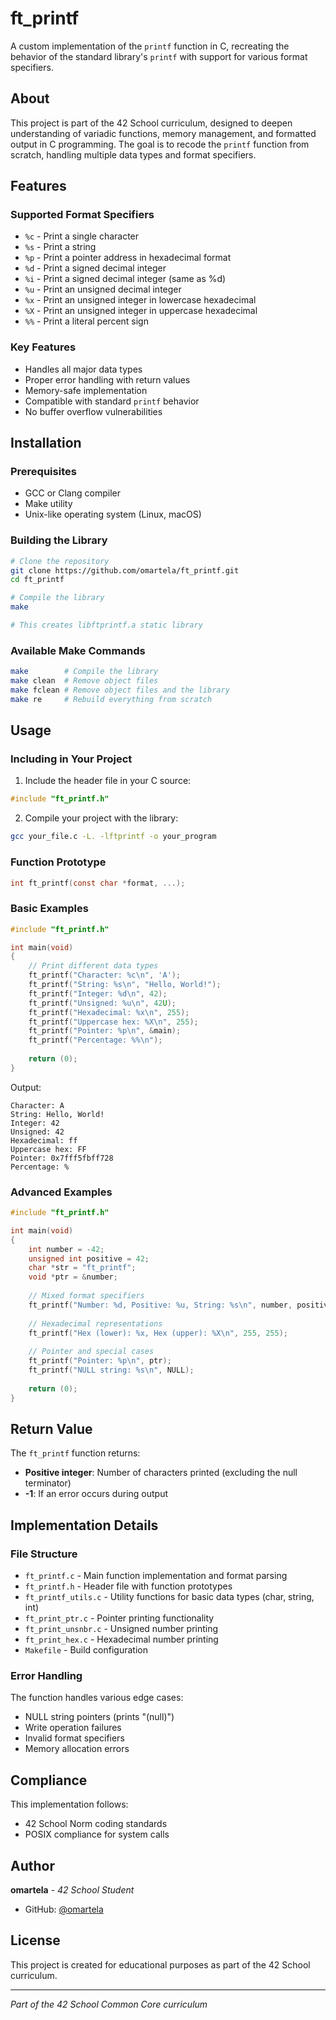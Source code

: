 # ft_printf

A custom implementation of the `printf` function in C, recreating the behavior of the standard library's `printf` with support for various format specifiers.

## About

This project is part of the 42 School curriculum, designed to deepen understanding of variadic functions, memory management, and formatted output in C programming. The goal is to recode the `printf` function from scratch, handling multiple data types and format specifiers.

## Features

### Supported Format Specifiers

- `%c` - Print a single character
- `%s` - Print a string
- `%p` - Print a pointer address in hexadecimal format
- `%d` - Print a signed decimal integer
- `%i` - Print a signed decimal integer (same as %d)
- `%u` - Print an unsigned decimal integer
- `%x` - Print an unsigned integer in lowercase hexadecimal
- `%X` - Print an unsigned integer in uppercase hexadecimal
- `%%` - Print a literal percent sign

### Key Features

- Handles all major data types
- Proper error handling with return values
- Memory-safe implementation
- Compatible with standard `printf` behavior
- No buffer overflow vulnerabilities

## Installation

### Prerequisites

- GCC or Clang compiler
- Make utility
- Unix-like operating system (Linux, macOS)

### Building the Library

```bash
# Clone the repository
git clone https://github.com/omartela/ft_printf.git
cd ft_printf

# Compile the library
make

# This creates libftprintf.a static library
```

### Available Make Commands

```bash
make        # Compile the library
make clean  # Remove object files
make fclean # Remove object files and the library
make re     # Rebuild everything from scratch
```

## Usage

### Including in Your Project

1. Include the header file in your C source:
```c
#include "ft_printf.h"
```

2. Compile your project with the library:
```bash
gcc your_file.c -L. -lftprintf -o your_program
```

### Function Prototype

```c
int ft_printf(const char *format, ...);
```

### Basic Examples

```c
#include "ft_printf.h"

int main(void)
{
    // Print different data types
    ft_printf("Character: %c\n", 'A');
    ft_printf("String: %s\n", "Hello, World!");
    ft_printf("Integer: %d\n", 42);
    ft_printf("Unsigned: %u\n", 42U);
    ft_printf("Hexadecimal: %x\n", 255);
    ft_printf("Uppercase hex: %X\n", 255);
    ft_printf("Pointer: %p\n", &main);
    ft_printf("Percentage: %%\n");
    
    return (0);
}
```

Output:
```
Character: A
String: Hello, World!
Integer: 42
Unsigned: 42
Hexadecimal: ff
Uppercase hex: FF
Pointer: 0x7fff5fbff728
Percentage: %
```

### Advanced Examples

```c
#include "ft_printf.h"

int main(void)
{
    int number = -42;
    unsigned int positive = 42;
    char *str = "ft_printf";
    void *ptr = &number;
    
    // Mixed format specifiers
    ft_printf("Number: %d, Positive: %u, String: %s\n", number, positive, str);
    
    // Hexadecimal representations
    ft_printf("Hex (lower): %x, Hex (upper): %X\n", 255, 255);
    
    // Pointer and special cases
    ft_printf("Pointer: %p\n", ptr);
    ft_printf("NULL string: %s\n", NULL);
    
    return (0);
}
```

## Return Value

The `ft_printf` function returns:
- **Positive integer**: Number of characters printed (excluding the null terminator)
- **-1**: If an error occurs during output

## Implementation Details

### File Structure

- `ft_printf.c` - Main function implementation and format parsing
- `ft_printf.h` - Header file with function prototypes
- `ft_printf_utils.c` - Utility functions for basic data types (char, string, int)
- `ft_print_ptr.c` - Pointer printing functionality
- `ft_print_unsnbr.c` - Unsigned number printing
- `ft_print_hex.c` - Hexadecimal number printing
- `Makefile` - Build configuration

### Error Handling

The function handles various edge cases:
- NULL string pointers (prints "(null)")
- Write operation failures
- Invalid format specifiers
- Memory allocation errors

## Compliance

This implementation follows:
- 42 School Norm coding standards
- POSIX compliance for system calls

## Author

**omartela** - *42 School Student*
- GitHub: [@omartela](https://github.com/omartela)

## License

This project is created for educational purposes as part of the 42 School curriculum.

---

*Part of the 42 School Common Core curriculum*
